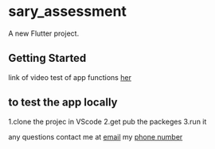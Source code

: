 # sary_assessment

A new Flutter project.

## Getting Started

link of video test of app functions [her](https://drive.google.com/drive/folders/1twewd4IQLwBrCaBln_lNteR6DaEs_JNj?usp=sharing)

## to test the app locally 

1.clone the projec in VScode
2.get pub the packeges
3.run it

any questions contact me at [email](nawaf.sheddi@gmail.com) my [phone number](0568712266)
